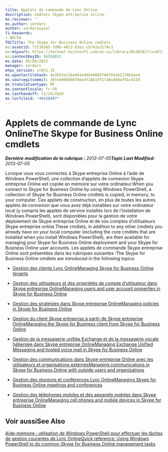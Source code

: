 ```yaml
---
title: Applets de commande de Lync Online
description: Cmdlets Skype entreprise online.
ms.reviewer: ''
ms.author: serdars
author: serdarsoysal
f1.keywords:
- NOCSH
TOCTitle: The Skype for Business Online cmdlets
ms:assetid: 71f38305-fd8b-4013-83e1-cb742e3174c3
ms:mtpsurl: https://technet.microsoft.com/en-us/library/Dn362817(v=OCS.15)
ms:contentKeyID: 56558831
ms.date: 05/04/2015
manager: serdars
mtps_version: v=OCS.15
ms.openlocfilehash: 4a3551e11ba943e46b48002f86f03a52174b3eed
ms.sourcegitcommit: 36fee89bb887bea4f18b19f17a8c69daf5bc423d
ms.translationtype: MT
ms.contentlocale: fr-FR
ms.lasthandoff: 11/26/2020
ms.locfileid: "49438407"
---
```

# <a name="the-skype-for-business-online-cmdlets"></a><span data-ttu-id="0b993-103">Applets de commande de Lync Online</span><span class="sxs-lookup"><span data-stu-id="0b993-103">The Skype for Business Online cmdlets</span></span>

<div data-xmlns="http://www.w3.org/1999/xhtml">

<div class="topic" data-xmlns="http://www.w3.org/1999/xhtml" data-msxsl="urn:schemas-microsoft-com:xslt" data-cs="https://msdn.microsoft.com/">

<div data-asp="https://msdn2.microsoft.com/asp">



</div>

<div id="mainSection">

<div id="mainBody"><span data-ttu-id="0b993-104">

<span> </span></span><span class="sxs-lookup"><span data-stu-id="0b993-104">

<span> </span></span></span>

<span data-ttu-id="0b993-105">_**Dernière modification de la rubrique :** 2013-07-05_</span><span class="sxs-lookup"><span data-stu-id="0b993-105">_**Topic Last Modified:** 2013-07-05_</span></span>

<span data-ttu-id="0b993-106">Lorsque vous vous connectez à Skype entreprise Online à l’aide de Windows PowerShell, une collection d’applets de connexion Skype entreprise Online est copiée en mémoire sur votre ordinateur.</span><span class="sxs-lookup"><span data-stu-id="0b993-106">When you connect to Skype for Business Online by using Windows PowerShell, a collection of Skype for Business Online cmdlets is copied, in memory, to your computer.</span></span> <span data-ttu-id="0b993-107">Ces applets de construction, en plus de toutes les autres applets de connexion que vous avez déjà installées sur votre ordinateur local (y compris les applets de service installés lors de l’installation de Windows PowerShell), sont disponibles pour la gestion de votre déploiement de Skype entreprise Online et de vos comptes d’utilisateurs Skype entreprise online.</span><span class="sxs-lookup"><span data-stu-id="0b993-107">These cmdlets, in addition to any other cmdlets you already have on your local computer (including the core cmdlets that are installed when you install Windows PowerShell), are then available for managing your Skype for Business Online deployment and your Skype for Business Online user accounts.</span></span> <span data-ttu-id="0b993-108">Les applets de commande Skype entreprise Online sont présentées dans les rubriques suivantes :</span><span class="sxs-lookup"><span data-stu-id="0b993-108">The Skype for Business Online cmdlets are introduced in the following topics:</span></span>

  - [<span data-ttu-id="0b993-109">Gestion des clients Lync Online</span><span class="sxs-lookup"><span data-stu-id="0b993-109">Managing Skype for Business Online tenants</span></span>](https://docs.microsoft.com/skypeforbusiness/set-up-your-computer-for-windows-powershell/manage-skype-for-business-online-organizations)

  - [<span data-ttu-id="0b993-110">Gestion des utilisateurs et des propriétés de compte d’utilisateur dans Skype entreprise Online</span><span class="sxs-lookup"><span data-stu-id="0b993-110">Managing users and user account properties in Skype for Business Online</span></span>](https://docs.microsoft.com/skypeforbusiness/manage/user-accounts/user-accounts)

  - [<span data-ttu-id="0b993-111">Gestion des stratégies dans Skype entreprise Online</span><span class="sxs-lookup"><span data-stu-id="0b993-111">Managing policies in Skype for Business Online</span></span>](https://docs.microsoft.com/office365/enterprise/powershell/manage-skype-for-business-online-policies-with-office-365-powershell)

  - [<span data-ttu-id="0b993-112">Gestion du client Skype entreprise à partir de Skype entreprise Online</span><span class="sxs-lookup"><span data-stu-id="0b993-112">Managing the Skype for Business client from Skype for Business Online</span></span>](https://docs.microsoft.com/skypeforbusiness/set-up-skype-for-business-online/deploy-the-skype-for-business-client-in-office-365)

  - [<span data-ttu-id="0b993-113">Gestion de la messagerie unifiée Exchange et de la messagerie vocale hébergée dans Skype entreprise Online</span><span class="sxs-lookup"><span data-stu-id="0b993-113">Managing Exchange Unified Messaging and hosted voice mail in Skype for Business Online</span></span>](https://docs.microsoft.com/skypeforbusiness/set-up-your-computer-for-windows-powershell/manage-exchange-unified-messaging-and-hosted-voicemail)

  - [<span data-ttu-id="0b993-114">Gestion des communications dans Skype entreprise Online avec les utilisateurs et organisations externes</span><span class="sxs-lookup"><span data-stu-id="0b993-114">Managing communications in Skype for Business Online with outside users and organizations</span></span>](https://docs.microsoft.com/skypeforbusiness/set-up-skype-for-business-online/allow-users-to-contact-external-skype-for-business-users)

  - [<span data-ttu-id="0b993-115">Gestion des réunions et conférences Lync Online</span><span class="sxs-lookup"><span data-stu-id="0b993-115">Managing Skype for Business Online meetings and conferences</span></span>](https://docs.microsoft.com/skypeforbusiness/manage/conferencing/conferencing-policies)

  - [<span data-ttu-id="0b993-116">Gestion des téléphones mobiles et des appareils mobiles dans Skype entreprise Online</span><span class="sxs-lookup"><span data-stu-id="0b993-116">Managing cell phones and mobile devices in Skype for Business Online</span></span>](https://docs.microsoft.com/skypeforbusiness/set-up-policies-in-your-organization/set-up-mobile-policies-for-your-organization)

<div>

## <a name="see-also"></a><span data-ttu-id="0b993-117">Voir aussi</span><span class="sxs-lookup"><span data-stu-id="0b993-117">See Also</span></span>


[<span data-ttu-id="0b993-118">Aide-mémoire : utilisation de Windows PowerShell pour effectuer les tâches de gestion courantes de Lync Online</span><span class="sxs-lookup"><span data-stu-id="0b993-118">Quick reference: Using Windows PowerShell to do common Skype for Business Online management tasks</span></span>](https://docs.microsoft.com/office365/enterprise/powershell/manage-skype-for-business-online-with-office-365-powershell)  
  

<span data-ttu-id="0b993-119"></div>

</div>

<span> </span>

</div>

</div>

</span><span class="sxs-lookup"><span data-stu-id="0b993-119"></div>

</div>

<span> </span>

</div>

</div>

</span></span></div>

